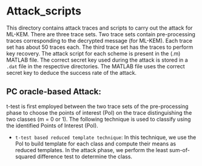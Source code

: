 # Attack_scripts

This directory contains attack traces and scripts to carry out the attack for ML-KEM. There are three trace sets. Two trace sets contain pre-processing traces corresponding to the decrypted message (for ML-KEM). Each trace set has about 50 traces each. The third trace set has the traces to perform key recovery. The attack script for each scheme is present in the (.m) MATLAB file. The correct secret key used during the attack is stored in a `.dat` file in the respective directories. The MATLAB file uses the correct secret key to deduce the success rate of the attack.

## PC oracle-based Attack:

t-test is first employed between the two trace sets of the pre-processing phase to choose the points of interest (PoI) on the trace distinguishing the two classes (m = 0 or 1). The following technique is used to classify using the identified Points of Interest (PoI).

- `t-test based reduced template technique`: In this technique, we use the PoI to build template for each class and compute their means as reduced templates. In the attack phase, we perform the least sum-of-squared difference test to determine the class.
